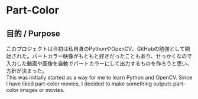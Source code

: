 # Part-Color

## 目的 / Purpose
このプロジェクトは当初は私自身のPythonやOpenCV、GitHubの勉強として開始された。パートカラー映像がもともと好きだったこともあり、せっかくなので入力した動画や画像を自動でパートカラーにして出力するものを作ろうと思い、方針が決まった。<br>
This was initially started as a way for me to learn Python and OpenCV. Since I have liked part-color movies, I decided to make something outputs part-color images or movies.<br>
<br>
